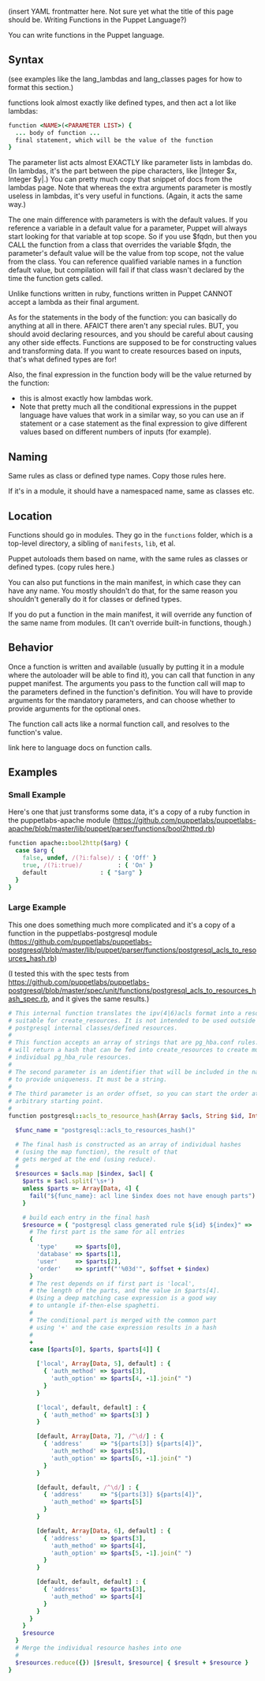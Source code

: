 (insert YAML frontmatter here. Not sure yet what the title of this page should be. Writing Functions in the Puppet Language?)



You can write functions in the Puppet language.

## Syntax

(see examples like the lang_lambdas and lang_classes pages for how to format this section.)

functions look almost exactly like defined types, and then act a lot like lambdas:

~~~ ruby
function <NAME>(<PARAMETER LIST>) {
  ... body of function ...
  final statement, which will be the value of the function
}
~~~


The parameter list acts almost EXACTLY like parameter lists in lambdas do. (In lambdas, it's the part between the pipe characters, like |Integer $x, Integer $y|.) You can pretty much copy that snippet of docs from the lambdas page. Note that whereas the extra arguments parameter is mostly useless in lambdas, it's very useful in functions. (Again, it acts the same way.)

The one main difference with parameters is with the default values. If you reference a variable in a default value for a parameter, Puppet will always start looking for that variable at top scope. So if you use $fqdn, but then you CALL the function from a class that overrides the variable $fqdn, the parameter's default value will be the value from top scope, not the value from the class. You can reference qualified variable names in a function default value, but compilation will fail if that class wasn't declared by the time the function gets called.

Unlike functions written in ruby, functions written in Puppet CANNOT accept a lambda as their final argument.

As for the statements in the body of the function: you can basically do anything at all in there. AFAICT there aren't any special rules. BUT, you should avoid declaring resources, and you should be careful about causing any other side effects. Functions are supposed to be for constructing values and transforming data. If you want to create resources based on inputs, that's what defined types are for!

Also, the final expression in the function body will be the value returned by the function:

- this is almost exactly how lambdas work.
- Note that pretty much all the conditional expressions in the puppet language have values that work in a similar way, so you can use an if statement or a case statement as the final expression to give different values based on different numbers of inputs (for example).

## Naming

Same rules as class or defined type names. Copy those rules here.

If it's in a module, it should have a namespaced name, same as classes etc.


## Location

Functions should go in modules. They go in the `functions` folder, which is a top-level directory, a sibling of `manifests`, `lib`, et al.

Puppet autoloads them based on name, with the same rules as classes or defined types. (copy rules here.)

You can also put functions in the main manifest, in which case they can have any name. You mostly shouldn't do that, for the same reason you shouldn't generally do it for classes or defined types.

If you do put a function in the main manifest, it will override any function of the same name from modules. (It can't override built-in functions, though.)

## Behavior

Once a function is written and available (usually by putting it in a module where the autoloader will be able to find it), you can call that function in any puppet manifest. The arguments you pass to the function call will map to the parameters defined in the function's definition. You will have to provide arguments for the mandatory parameters, and can choose whether to provide arguments for the optional ones.

The function call acts like a normal function call, and resolves to the function's value.

link here to language docs on function calls.


## Examples

### Small Example

Here's one that just transforms some data, it's a copy of a ruby function in the puppetlabs-apache module (https://github.com/puppetlabs/puppetlabs-apache/blob/master/lib/puppet/parser/functions/bool2httpd.rb)

~~~ ruby
function apache::bool2http($arg) {
  case $arg {
    false, undef, /(?i:false)/ : { 'Off' }
    true, /(?i:true)/          : { 'On' }
    default               : { "$arg" }
  }
}
~~~

### Large Example

This one does something much more complicated and it's a copy of a function in the puppetlabs-postgresql module (https://github.com/puppetlabs/puppetlabs-postgresql/blob/master/lib/puppet/parser/functions/postgresql_acls_to_resources_hash.rb)

(I tested this with the spec tests from https://github.com/puppetlabs/puppetlabs-postgresql/blob/master/spec/unit/functions/postgresql_acls_to_resources_hash_spec.rb, and it gives the same results.)

~~~ ruby
# This internal function translates the ipv(4|6)acls format into a resource
# suitable for create_resources. It is not intended to be used outside of the
# postgresql internal classes/defined resources.
#
# This function accepts an array of strings that are pg_hba.conf rules. It
# will return a hash that can be fed into create_resources to create multiple
# individual pg_hba_rule resources.
#
# The second parameter is an identifier that will be included in the namevar
# to provide uniqueness. It must be a string.
#
# The third parameter is an order offset, so you can start the order at an
# arbitrary starting point.
#
function postgresql::acls_to_resource_hash(Array $acls, String $id, Integer $offset) {

  $func_name = "postgresql::acls_to_resources_hash()"

  # The final hash is constructed as an array of individual hashes
  # (using the map function), the result of that
  # gets merged at the end (using reduce).
  #
  $resources = $acls.map |$index, $acl| {
    $parts = $acl.split('\s+')
    unless $parts =~ Array[Data, 4] {
      fail("${func_name}: acl line $index does not have enough parts")
    }

    # build each entry in the final hash
    $resource = { "postgresql class generated rule ${id} ${index}" =>
      # The first part is the same for all entries
      {
        'type'     => $parts[0],
        'database' => $parts[1],
        'user'     => $parts[2],
        'order'    => sprintf("'%03d'", $offset + $index)
      }
      # The rest depends on if first part is 'local',
      # the length of the parts, and the value in $parts[4].
      # Using a deep matching case expression is a good way
      # to untangle if-then-else spaghetti.
      #
      # The conditional part is merged with the common part
      # using '+' and the case expression results in a hash
      #
      +
      case [$parts[0], $parts, $parts[4]] {

        ['local', Array[Data, 5], default] : {
          { 'auth_method' => $parts[3],
            'auth_option' => $parts[4, -1].join(" ")
          }
        }

        ['local', default, default] : {
          { 'auth_method' => $parts[3] }
        }

        [default, Array[Data, 7], /^\d/] : {
          { 'address'     => "${parts[3]} ${parts[4]}",
            'auth_method' => $parts[5],
            'auth_option' => $parts[6, -1].join(" ")
          }
        }

        [default, default, /^\d/] : {
          { 'address'     => "${parts[3]} ${parts[4]}",
            'auth_method' => $parts[5]
          }
        }

        [default, Array[Data, 6], default] : {
          { 'address'     => $parts[3],
            'auth_method' => $parts[4],
            'auth_option' => $parts[5, -1].join(" ")
          }
        }

        [default, default, default] : {
          { 'address'     => $parts[3],
            'auth_method' => $parts[4]
          }
        }
      }
    }
    $resource
  }
  # Merge the individual resource hashes into one
  #
  $resources.reduce({}) |$result, $resource| { $result + $resource }
}
~~~

